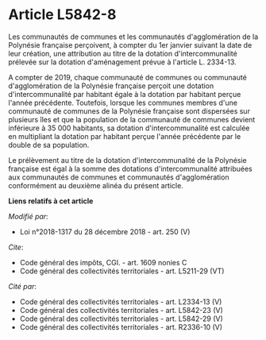 # Article L5842-8

Les communautés de communes et les communautés d'agglomération de la Polynésie française perçoivent, à compter du 1er janvier
suivant la date de leur création, une attribution au titre de la dotation d'intercommunalité prélevée sur la dotation
d'aménagement prévue à l'article L. 2334-13.

A compter de 2019, chaque communauté de communes ou communauté d'agglomération de la Polynésie française perçoit une dotation
d'intercommunalité par habitant égale à la dotation par habitant perçue l'année précédente. Toutefois, lorsque les communes
membres d'une communauté de communes de la Polynésie française sont dispersées sur plusieurs îles et que la population de la
communauté de communes devient inférieure à 35 000 habitants, sa dotation d'intercommunalité est calculée en multipliant la
dotation par habitant perçue l'année précédente par le double de sa population.

Le prélèvement au titre de la dotation d'intercommunalité de la Polynésie française est égal à la somme des dotations
d'intercommunalité attribuées aux communautés de communes et communautés d'agglomération conformément au deuxième alinéa du
présent article.

**Liens relatifs à cet article**

_Modifié par_:

  - Loi n°2018-1317 du 28 décembre 2018 - art. 250 (V)

_Cite_:

  - Code général des impôts, CGI. - art. 1609 nonies C
  - Code général des collectivités territoriales - art. L5211-29 (VT)

_Cité par_:

  - Code général des collectivités territoriales - art. L2334-13 (V)
  - Code général des collectivités territoriales - art. L5842-23 (V)
  - Code général des collectivités territoriales - art. L5842-29 (V)
  - Code général des collectivités territoriales - art. R2336-10 (V)
